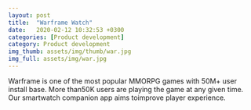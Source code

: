 ```yaml
---
layout: post
title:  "Warframe Watch"
date:   2020-02-12 10:32:53 +0300
categories: [Product development]
category: Product development
img_thumb: assets/img/thumb/war.jpg
img_full: assets/img/war.jpg
---
```

 Warframe is one of the most popular MMORPG games with 50M+ user install base. More than50K users are playing the game at any given time. Our smartwatch companion app aims toimprove player experience.
<!--more-->